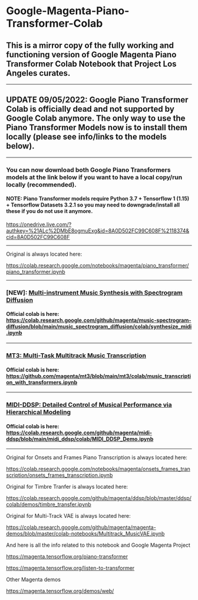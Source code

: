 # Google-Magenta-Piano-Transformer-Colab
## This is a mirror copy of the fully working and functioning version of Google Magenta Piano Transformer Colab Notebook that Project Los Angeles curates.

***

## UPDATE 09/05/2022: Google Piano Transformer Colab is officially dead and not supported by Google Colab anymore. The only way to use the Piano Transformer Models now is to install them locally (please see info/links to the models below).

***

### You can now download both Google Piano Transformers models at the link below if you want to have a local copy/run locally (recommended).

#### NOTE: Piano Transformer models require Python 3.7 + Tensorflow 1 (1.15) + Tensorflow Datasets 3.2.1 so you may need to downgrade/install all these if you do not use it anymore.

https://onedrive.live.com/?authkey=%21ALc%2DMbE8ogmuExg&id=8A0D502FC99C608F%2118374&cid=8A0D502FC99C608F

***

Original is always located here:

https://colab.research.google.com/notebooks/magenta/piano_transformer/piano_transformer.ipynb

***

### [NEW]: [Multi-instrument Music Synthesis with Spectrogram Diffusion](https://github.com/magenta/music-spectrogram-diffusion)

#### Official colab is here: https://colab.research.google.com/github/magenta/music-spectrogram-diffusion/blob/main/music_spectrogram_diffusion/colab/synthesize_midi.ipynb

***

### [MT3: Multi-Task Multitrack Music Transcription](https://github.com/magenta/mt3)

#### Official colab is here: https://github.com/magenta/mt3/blob/main/mt3/colab/music_transcription_with_transformers.ipynb

***

### [MIDI-DDSP: Detailed Control of Musical Performance via Hierarchical Modeling](https://github.com/magenta/midi-ddsp)

#### Official colab is here: https://colab.research.google.com/github/magenta/midi-ddsp/blob/main/midi_ddsp/colab/MIDI_DDSP_Demo.ipynb

***

Original for Onsets and Frames Piano Transcription is always located here:

https://colab.research.google.com/notebooks/magenta/onsets_frames_transcription/onsets_frames_transcription.ipynb

Original for Timbre Tranfer is always located here:

https://colab.research.google.com/github/magenta/ddsp/blob/master/ddsp/colab/demos/timbre_transfer.ipynb

Original for Multi-Track VAE is always located here:

https://colab.research.google.com/github/magenta/magenta-demos/blob/master/colab-notebooks/Multitrack_MusicVAE.ipynb

And here is all the info related to this notebook and Google Magenta Project

https://magenta.tensorflow.org/piano-transformer

https://magenta.tensorflow.org/listen-to-transformer

Other Magenta demos

https://magenta.tensorflow.org/demos/web/
